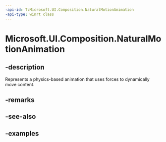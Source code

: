 ```yaml
---
-api-id: T:Microsoft.UI.Composition.NaturalMotionAnimation
-api-type: winrt class
---
```


<!-- Class syntax.
public class NaturalMotionAnimation : CompositionAnimation, CompositionAnimation
-->

# Microsoft.UI.Composition.NaturalMotionAnimation

## -description

Represents a physics-based animation that uses forces to dynamically move content.

## -remarks

## -see-also

## -examples

